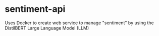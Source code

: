 # sentiment-api
Uses Docker  to create web service to manage "sentiment" by using the DistilBERT Large Language Model (LLM) 
